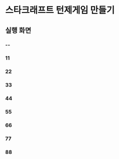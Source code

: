 # 스타크래프트 턴제게임 만들기


## 실행 화면

### --

### 11

### 22

### 33

### 44

### 55

### 66

### 77

### 88



